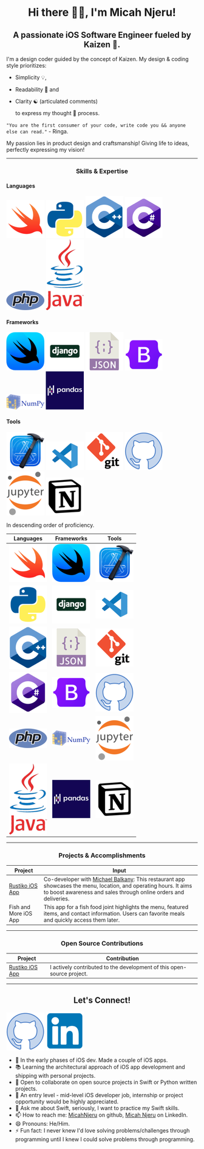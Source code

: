 <h1 align="center"> Hi there 👋🏾, I'm Micah Njeru!</h1>

<h2 align="center">A passionate iOS Software Engineer fueled by Kaizen 🚀.</h2>

I'm a design coder guided by the concept of Kaizen. My design & coding style prioritizes: 
- Simplicity 💡,
- Readability 📖 and
- Clarity ☯️ (articulated comments)
  
  to express my thought 💭 process. 

`"You are the first consumer of your code, write code you && anyone else can read."` - Ringa.

My passion lies in product design and craftsmanship! Giving life to ideas, perfectly expressing my vision!

----------------------------

### <h3 align="center">Skills & Expertise</h3>

#### Languages 
[![Swift](https://github.com/MicahNjeru/Readme-Images/blob/main/pngs/Resized/Swift.png)](https://www.swift.org) [![Python](https://github.com/MicahNjeru/Readme-Images/blob/main/pngs/Resized/Python.png)](https://www.python.org) [![C++](https://github.com/MicahNjeru/Readme-Images/blob/main/pngs/Resized/C%2B%2B.png)](https://isocpp.org) [![C#](https://github.com/MicahNjeru/Readme-Images/blob/main/pngs/Resized/C%23.png)](https://dotnet.microsoft.com/en-us/languages/csharp) [![PHP](https://github.com/MicahNjeru/Readme-Images/blob/main/pngs/Resized/PHP.png)](https://www.php.net) [![Java](https://github.com/MicahNjeru/Readme-Images/blob/main/pngs/Resized/Java.png)](https://www.java.com/en/)

#### Frameworks
[![SwiftUI](https://github.com/MicahNjeru/Readme-Images/blob/main/pngs/Resized/SwiftUI.png)](https://developer.apple.com/documentation/swiftui/) [![Django](https://github.com/MicahNjeru/Readme-Images/blob/main/pngs/Resized/Django.png)](https://www.djangoproject.com) [![JSON](https://github.com/MicahNjeru/Readme-Images/blob/main/pngs/Resized/JSON.png)](https://www.json.org/json-en.html) [![Bootstrap](https://github.com/MicahNjeru/Readme-Images/blob/main/pngs/Resized/Bootstrap.png)](https://getbootstrap.com) [![Numpy](https://github.com/MicahNjeru/Readme-Images/blob/main/pngs/Resized/Numpy.png)](https://numpy.org) [![Pandas](https://github.com/MicahNjeru/Readme-Images/blob/main/pngs/Resized/Pandas.png)](https://pandas.pydata.org)

#### Tools
[![Xcode](https://github.com/MicahNjeru/Readme-Images/blob/main/pngs/Resized/Xcode.png)](https://developer.apple.com/xcode/) [![Visual Studio Code](https://github.com/MicahNjeru/Readme-Images/blob/main/pngs/Resized/Visual%20Studio%20Code.png)](https://code.visualstudio.com) [![Git](https://github.com/MicahNjeru/Readme-Images/blob/main/pngs/Resized/Git.png)](https://git-scm.com) [![GitHub](https://github.com/MicahNjeru/Readme-Images/blob/main/pngs/Resized/GitHub.png)](https://github.com) [![Jupyter Notebook](https://github.com/MicahNjeru/Readme-Images/blob/main/pngs/Resized/Jupyter%20Notebook.png)](https://jupyter.org) [![Notion](https://github.com/MicahNjeru/Readme-Images/blob/main/pngs/Resized/Notion.png)](https://notion.so/)

In descending order of proficiency. 

| Languages | Frameworks | Tools |
| --------------------- | ------------- | ------------- |
| [![Swift](https://github.com/MicahNjeru/Readme-Images/blob/main/pngs/Resized/Swift.png)](https://www.swift.org) | [![SwiftUI](https://github.com/MicahNjeru/Readme-Images/blob/main/pngs/Resized/SwiftUI.png)](https://developer.apple.com/documentation/swiftui/) | [![Xcode](https://github.com/MicahNjeru/Readme-Images/blob/main/pngs/Resized/Xcode.png)](https://developer.apple.com/xcode/) |
| [![Python](https://github.com/MicahNjeru/Readme-Images/blob/main/pngs/Resized/Python.png)](https://www.python.org) | [![Django](https://github.com/MicahNjeru/Readme-Images/blob/main/pngs/Resized/Django.png)](https://www.djangoproject.com) | [![Visual Studio Code](https://github.com/MicahNjeru/Readme-Images/blob/main/pngs/Resized/Visual%20Studio%20Code.png)](https://code.visualstudio.com) |
| [![C++](https://github.com/MicahNjeru/Readme-Images/blob/main/pngs/Resized/C%2B%2B.png)](https://isocpp.org) | [![JSON](https://github.com/MicahNjeru/Readme-Images/blob/main/pngs/Resized/JSON.png)](https://www.json.org/json-en.html) | [![Git](https://github.com/MicahNjeru/Readme-Images/blob/main/pngs/Resized/Git.png)](https://git-scm.com) |
| [![C#](https://github.com/MicahNjeru/Readme-Images/blob/main/pngs/Resized/C%23.png)](https://dotnet.microsoft.com/en-us/languages/csharp) | [![Bootstrap](https://github.com/MicahNjeru/Readme-Images/blob/main/pngs/Resized/Bootstrap.png)](https://getbootstrap.com) | [![GitHub](https://github.com/MicahNjeru/Readme-Images/blob/main/pngs/Resized/GitHub.png)](https://github.com) |
| [![PHP](https://github.com/MicahNjeru/Readme-Images/blob/main/pngs/Resized/PHP.png)](https://www.php.net) | [![Numpy](https://github.com/MicahNjeru/Readme-Images/blob/main/pngs/Resized/Numpy.png)](https://numpy.org) | [![Jupyter Notebook](https://github.com/MicahNjeru/Readme-Images/blob/main/pngs/Resized/Jupyter%20Notebook.png)](https://jupyter.org) | 
| [![Java](https://github.com/MicahNjeru/Readme-Images/blob/main/pngs/Resized/Java.png)](https://www.java.com/en/) | [![Pandas](https://github.com/MicahNjeru/Readme-Images/blob/main/pngs/Resized/Pandas.png)](https://pandas.pydata.org) | [![Notion](https://github.com/MicahNjeru/Readme-Images/blob/main/pngs/Resized/Notion.png)](https://notion.so/) |

-----------------------------

### <h3 align="center">Projects & Accomplishments</h3>
| Project | Input |
| -------- | --------- |
| [Rustiko iOS App](https://github.com/michbalkany/Rustiko) | Co-developer with [Michael Balkany](https://github.com/michbalkany): This restaurant app showcases the menu, location, and operating hours. It aims to boost awareness and sales through online orders and deliveries.|
| Fish and More iOS App | This app for a fish food joint highlights the menu, featured items, and contact information. Users can favorite meals and quickly access them later. |

-----------------------------

### <h3 align="center">Open Source Contributions</h3>
| Project | Contribution |
| ----- | ---- |
| [Rustiko iOS App](https://github.com/michbalkany/Rustiko) | I actively contributed to the development of this open-source project. |

-----------------------------

## <h2 align="center">Let's Connect!</h3>
[![GitHub](https://github.com/MicahNjeru/Readme-Images/blob/main/pngs/Resized/GitHub.png)](https://github.com/MicahNjeru)
[![LinkedIn](https://github.com/MicahNjeru/Readme-Images/blob/main/pngs/Resized/LinkedIn.png)](https://www.linkedin.com/in/micah-njeru/)

<!--
**MicahNjeru/MicahNjeru** is a ✨ _special_ ✨ repository because its `README.md` (this file) appears on your GitHub profile.

Here are some ideas to get you started:

- 🔭 Currently woriking on ... 
- 🌱 I’m currently learning ...
- 👯 I’m looking to collaborate on ...
- 🤔 I’m looking for help with ...
- 💬 Ask me about ...
- 📫 How to reach me: ...
- 😄 Pronouns: ...
- ⚡ Fun fact: ...
-->
- 🌱 In the early phases of iOS dev. Made a couple of iOS apps. 
- 📚 Learning the architectural approach of iOS app development and shipping with personal projects.
- 👯 Open to collaborate on open source projects in Swift or Python written projects.
- 🤔 An entry level - mid-level iOS developer job, internship or project opportunity would be highly appreciated. 
- 💬 Ask me about Swift, seriously, I want to practice my Swift skills. 
- 📫 How to reach me: [MicahNjeru](https://github.com/MicahNjeru) on github, [Micah Njeru](https://www.linkedin.com/in/micah-njeru/) on LinkedIn.
- 😄 Pronouns: He/Him.
- ⚡ Fun fact: I never knew I'd love solving problems/challenges through programming until I knew I could solve problems through programming.
